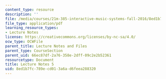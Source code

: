 ```yaml
---
content_type: resource
description: ''
file: /media/courses/21m-385-interactive-music-systems-fall-2016/8ed1b7fc789ecd013a6ad6feea288320_MIT21M_385F16_L5.pdf
file_type: application/pdf
learning_resource_types:
- Lecture Notes
license: https://creativecommons.org/licenses/by-nc-sa/4.0/
ocw_type: OCWFile
parent_title: Lecture Notes and Files
parent_type: CourseSection
parent_uid: 66ec87df-2a76-358e-2dff-09c2e2b52361
resourcetype: Document
title: Lecture Notes 5
uid: 8ed1b7fc-789e-cd01-3a6a-d6feea288320
---
```

